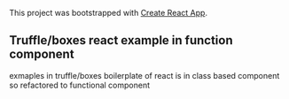 This project was bootstrapped with [Create React App](https://github.com/facebook/create-react-app).

## Truffle/boxes react example in function component

exmaples in truffle/boxes boilerplate of react is in class based component so refactored to functional component
